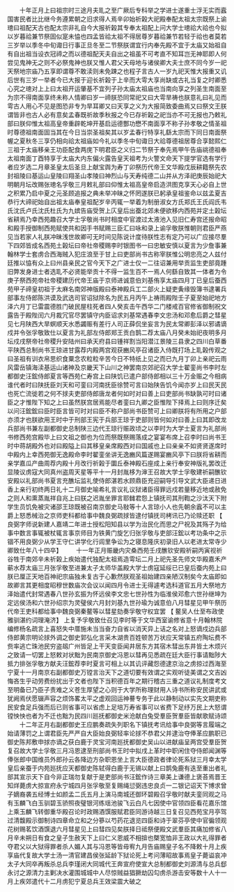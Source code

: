 <!-- { "loadSidebar": true } -->
　　十年正月上曰祖宗时三途月夫耴之至广厥后专科举之学进士遂重士浮无实而蠧国害民者比比继今务遵累朝之旧求得人焉辛卯始祈榖大祀殿奉配太祖太宗既祭上谕璁曰祖配天古也配太宗非礼自今大报祈榖其专奉太祖配上问大学士璁祫大祫也今拟以岁暮祫兼节祭固似寔未恊也四孟皆祫太祖不得居尊岁暮祫兼节若轻于祫也者莫若三岁举以季冬中旬诹日行事正旦冬至二节祭朕谓宜行内奉先殿不宜于太庙又始祖自有自出祖当设衣冠禘之而以德祖配天夫自出之祖虽不可考直不知耳岂无神耶即人何尝见鬼神无之则不必祭鬼神也朕又惟人君父天母地与诸侯卿大夫士庶不同今岁一祀天祭地宗庙乃五享即谓尊不敢渎则未免踈之也程子言古人一岁九祀天惟大报重又讥后世有三岁一举者今已大报于迎长祈榖于上辛而大雩大享尚缺或古礼当复之时卿悉心究之璁对上上曰太祖开运肇基不宜列子孙太庙太祖庙也当南向享之列圣生南面至为宗不得南面享终未称人情卿曰岁一禘朕恐同常祀又曰大雩旱祷也朕意礼曰礼见而雩古人用心不见是图恐非专为旱耳卿又曰天享之义为大报简致委曲焉又曰祭文王朕谓皆非也古人必有意矣孟春既祈故季秋报之今已存祈榖之祀当亦不可无报也乃敕礼部曰朕仰惟太祖高皇帝重辟乾坤开基启运德酆功懋不南面享不称子孙孝敬之情圣祖时尊德祖南面固当其在今日当崇圣祖矣其以岁孟春行特享礼繇太宗而下同日南面祭幄之夏秋冬三享仍相向祫太祖庙如今礼以季冬中旬诹日大祫尊德祖居尊合享懿熙仁三祖于太庙移亲王功臣配食两庑下明君臣之义归二节祭于奉先焉甲午告庙祧德祖奉太祖南面丁酉特享于太庙大内东偏火露告皇天祖考为火警文命天下提学官选有学行者应岁选二月章圣皇太后圣旦上献宝舆为寿丁卯祭历代帝王文华殿戊辰耕籍祭先农封祖陵曰基运山皇陵曰翔圣山孝陵曰神烈山与天寿纯德二山并从方泽祀庚辰始祀大明朝月坛改赐张璁名孚敬三月敕礼部曰仰惟太祖高皇帝启造洪图克享天心必自上世之积累乃启中夏之元圣顾追报之典未举冲昧之怀罔遂朕已躬承皇祖鉴命以兹孟夏吉恭行大禘祀始自出祖太庙奉皇祖配岁辛丙辄一举着为制册淑女方氏郑氏王氏阎氏韦氏沈氏卢氏沈氏杜氏为九嫔告庙受贺上庂皇后出蚕北郊未便欲移内西苑并定土榖坛省耕焉乃幸西苑趣召大学士孚敬尚书时相度中官渡过太液池入见旧仁寿宫还报命昭和殿手授御制西苑赋使共和因手书赋赐三臣汇曰咏和录上谕孚敬朕惟朝则君臣严燕见当若家人礼朕冲昧浅世故卿可无时间见陈说计度待朕性志有定乃可以广应接尽羣下四郊皆成名西苑土榖坛曰帝社帝稷赐李时银图书一曰忠敏安慎以夏言为少詹事兼翰林学士套虏合西海贼入犯庄浪至于甘上曰吏部尚书古称宰朕惟公明忠亮之人兹付廷推以恊有众上曰州县亲民之官今天下之广进士仅一二往诏兼用举贡监生吏部竟踵旧弊发身进士者选耴不必贤能举贡十不得一监生百不一焉人何繇自致其一体者为令庚子祭西苑帝社帝稷建历代帝王庙于京师进诚意伯刘基侑享太庙四月丁已皇后蚕西苑甲子禘皇初祖于太麻名南郊神版殿曰泰神殿兵工二部火上疑吏夤缘毁簿书逮署兵部事左侍郎陈洪谟及武选司官诏狱除名为民五月丙午上祷雨殿陛壬子夏至始祀地方泽六月丁已雷震德胜门破民屋柱死者四人癸亥击午西华二门楼戒百官修省御制祝文露告于殿陛闰六月裁冗官尽罢镇守内臣诏求刘基常遇春李文忠汤和邓愈后爵之彗星见七月陕西大旱螟顺天水悉蠲赈有差行人司正薛侃坐妄言为民太常卿彭泽以邪谲谪戍并令张孚敬致仕以夏言为礼部左侍郎郑王贡白鹊二荐太庙八月癸未始祀夜明多月坛戍戌祭帝社帝稷升安陆州曰承天府县曰锺祥割当阳潜江景陵三县隶之四川白草番平陕西总制尚书王琼进甘露荐内殿两宫观获豳风亭召诸臣入侍既打场上耴榖传观之曰圣祖有训衣帛思织食粟念农粒粒辛苦今日不特纸上见之而已九月丁卯上亲祀云雨风雷岳镇海渎基运山诸神及京畿天下山川之神罢南京郊祀召大学士翟銮尚书李时左都御史汪鋐侍郎夏言等西苑仁寿宫上曰陕饥已遣户部侍郎相以三十万金赈之今相病谁代者时曰陕抚臣刘天和可銮曰河南抚臣徐赞可言曰始陕告饥今闻亦岁上曰民天民也死亡流徙若之何不捄夫吏部侍郎唐龙者何如时对曰善上曰吏部尚书缺孰可时曰诸臣之才惟陛下知之上曰虽然朕宫居焉能尽者銮曰九卿之臣惟陛下择焉上曰则序迁矣以问汪鋐鋐曰臣时臣言皆可时对曰臣不称户部尚书臣赞可上曰卿朕将有所用之户部亦须才也朕欲用王时中于刑部王宪于兵部王琼于吏部则皆何如对曰善上曰其即改龙兵部尚书兼左副都御史总制陕三边代王琼行赈政顷之以李时为大学士夏言为礼部尚书修西苑宫殿毕上曰文祖之御也为位而祭既祭赐落成之宴宴布席上召李时曰尚书王时中蒋胡殿外也对曰殿隘上曰其移皇亲席殿西对曰国戚也上曰亲亲不如贤贤遂席时中殿内上幸西苑御无逸殿命李时翟銮坐讲无逸豳风篇遂赐宴豳风亭下曰朕将省耕而亲学嘉瓜产曲周荐内殿十月改行祈榖于圜丘泰神殿石座成上亲行奉安神版礼罢改迁显陵议虏寇大同真州盗周天星等平十一月封胤栘为渖王召故大学士孚敬建祈嗣醮钦安殿以礼部尚书夏言充醮坛监礼使侍郎湛若水顾鼎臣充迎嗣导引导文武大臣递日进香上亲行初终两日礼十二月御史喻希礼言议礼议狱诸臣得罪远戍若量移近地或赦免之则人和熏蒸胤祥自兆上曰朕之迟胤坐罪言耶雠君怨上镇抚司其刑鞫之沙汰天下附学生员饥免被灾诸邵王琼既被召南京御史马敡等十人言琼小人也先朝余蠧不可以主爵上怒悉械治之京师吏科都给事中魏良弼疏捄皆逮付镇抚司栲讯已乃论赎还职 【 良弼字师说新建人嘉靖二年进士授松阳知县以学为治民化而思之尸祝及其殇子为给事中数言事辄被杖辄言事京师目为铁黄门旋乞归张孚敬与吏部汪鋐以考功条中之示锢不用良弼少从学王守仁讲学化行闾里争讼为之寝息隆庆初录旧人以老进太常寺少卿致仕年八十四卒】 
　　十一年正月赈畿内灾桑西苑壬戌醮钦安殿祈嗣丙寅视祈谷牲于南郊辛未祈榖上疾始遣代独配太祖焉造雩坛二月上祀先圣先师文华殿嘉禾产蕲水荐太庙三月张孚敬至进兼太子太师华盖殿大学士虏寇延绥已已皇后蚕内苑上曰朕已厘正天地百神祀宗庙独未复古于心歉然朕观圣祖始建四亲陋汉制矣今太庙即如故卿言其更相度昭穆世数庙次会议以闻四月令进士无得遽考选科道官五月大祭地方泽始遣代封常遇春八世孙玄振为怀远侯李文忠七世孙性为临淮侯邓愈六世孙继坤为定远侯汤和六世孙绍宗为灵璧侯六月封刘基九世孙瑜为诚意伯八月彗星见甲午祭历代帝王吏科都给事中魏良弼秦鳌等以彗星劾奏孚敬守权宜罢 【 鳌吴人仕至布政使雅驯湛约词理淹济】 上复予孚敬致仕召见李时等于文华西室谕修省意十月翰林院编修杨名疏言上喜怒失中厝施未当当奋力自省以消天异上诘之名对上怒谪戍边兵部侍郎黄宗明论捄外调之御史郭弘化言采木湖贵百姓顿苦万状应天常镇五府陶坛费不赀率逃亡珠池民穷盗刼广州皆足上干天变臣闻井居东方其宿木彗出东井皆土木烦兴之致请一切罢上怒敕对状黜为民南京御史冯恩以彗再见悉疏在廷大臣行事请黜陟大抵力排张孚敬方献夫汪鋐荐李时夏言可相上以其讥评藏怨德逮京治之虏掠过西海至宁夏十一月南京右副都御史万镗言治天下之道切要有效谓之实观听徒美谓之文吉凶悔吝生乎动劳费纷扰出于文者也陛下当积德百年之期行稽古三重之道议礼制度考文至明备已乃臣子责难之义苍生厚望之心则于大学所称理财用人诗书所称安民讲武或犹阙焉伏愿辍声容之烦饰畧太平之虚观回运神謩专务于此以静制动以实先文期吏称民安食足兵强而后已则省事可以省虑上足培万寿省事可以省费下足纾万民上大怒谓镗怏怏也者为不迁也黜为民四川廵抚都御史米沧献白兔受羣臣贺羣臣皆献歌赋诗颂 
　　十二年正月右副都御史王应鹏奏疏失列职名下镇抚考讯给事中良弼等言履端之始请薄罚之上谓君臣先严严自大臣始良弼轻率论捄不恭君父并逮治夺俸革应鹏职已御史陈邦敷申捄亦谪之获白鹿于灵宝河南廵抚都御史吴山以进献庙呈两宫受羣臣贺复召故大学士孚敬三月冯恩逮至刑部尚书王时中拟戌上革时中职闲住夺侍郎闻渊等俸张郎中国维员外郎孙云各降边方杂职恩坐上言大臣德政者律论死系狱三月幸太学皇后亲蚕于内苑廵抚应天都御史陈轼得白鹿于无锡以献上曰鹊兔鹿有迭至重出者礼部其宣示天下自今非正瑞勿复献于是吏部尚书汪鋐作诗三章美上谦德上褒荅焉晋王知烊薨虏大掠宣府永宁城四月张孚敬至复赐绳愆弼违忠良贞一二银记诏天下博求曾子嫡裔袭五经博士如颜孟二氏五月上演马南城还御环碧殿召孚敬时献夫銮同观之马有玉麟飞白玉驯碧玉骄照夜璧银河练瑶池骏飞云白凡七因使中官领四臣看花嘉乐馆上乘玉麟飞转御重华殿召论时政赐酒馔服赋君臣同游诗越三日复召见西苑宝月亭驾过清馥殿示御制诗四章命立和之分篸以芍药花退览四臣和诗于翠芬亭使中官徧领观花树赐茗饮酒馔退六月彗星见上曰彗四见矣朕择日祗祭便殿文武羣臣其痛加修省八月辛未朔日有食之皇子生赦天下上曰仁义恩威不相揜也槩宽恤非王政以大礼得罪者夺君父以大狱得罪者杀人媚人其与冯恩等皆毋宥九月告庙赐皇子名不降敕十月上疾享庙代复故大学士汤一清官建昌侯张延龄下狱论死上考问薄昭故事焉皇子薨谥哀冲太子大同卒再叛杀总兵李瑾闭大同城代王奔宣府使宣大总制都御史刘源清与总兵郄永讨之源清力主剿决水灌围城城中人尽惊贼益猖獗劫囚勾虏杀游击安等数十人十一月上疾郊遣代十二月虏犯宁夏总兵王效梁震大破之 
